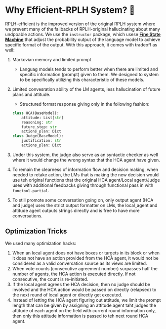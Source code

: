 # Why Efficient-RPLH System? 🤔
RPLH-efficient is the improved version of the original RPLH system where we prevent many of the fallbacks of RPLH-original hallucinating about many undpoable actions. We use the `instructor` package, which usese [**Fine State Machine**](https://dottxt-ai.github.io/outlines/latest/reference/generation/structured_generation_explanation/) that adjust the probability output of the language model to achieve specific format of the output. With this approach, it comes with tradeoff as well:

1. Markovian memory and limited prompt
    - Languag models tends to perform better when there are limited and specific information (prompt) given to them. We designed to system to be specifically utilizing this characteristic of these models.
2. Limited convesration ability of the LM agents, less hallucination of future plans and attitude.
    - Structured format response giving only in the following fashion:

    ```python
    class HCA(BaseModel):
        attitude: List[str]
        reasoning: str
        future_step: str
        actions_plan: Dict
    class Judge(BaseModel):
        justification: str
        actions_plan: Dict
    ```

3. Under this system, the judge also serve as an syntactic checker as well where it would change the wrong syntax that the HCA agent have given.
4. To remain the clearness of information flow and decision making, when needed to retake action, the LMs that is making the new decision would use teh original functions that the original HCA agent/Local agent/Judge uses with additional feedbacks giving through functional pass in with `functool.partial`.
5. To still promote some conversation going on, only output agent (HCA and judge) uses the strict output formatter on LMs, the local_agent and attitude agent outputs strings directly and is free to have more conversations.

## Optimization Tricks
We used many optimization hacks:

1. When an local agent does not have boxes or targets in its block or when it does not have an action provided from the HCA agent, it would not be considered as a valid conversation source as its views are limited.
2. When vote counts (consecutive agreement number) surpasses half the number of agents, the HCA action is executed directly. If not consecutive, the count is re-initiated.
3. If the local agent agrees the HCA decision, then no judge should be involved and the HCA action would be passed on directly (relapsed) to the next round of local agent or directly get executed.
4. Instead of letting the HCA agent figuring out attitude, we limit the prompt length that can be given by assigning an attitude agent taht judges the attitude of each agent on the field with current round information only, then only this attitude information is passed to teh next round HCA agent.